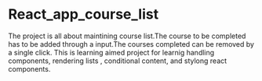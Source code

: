 # React_app_course_list

The project is all about maintining course list.The course to be completed has to be added through a input.The courses completed can be removed by a single click.
This is learning aimed project for learnig handling components, rendering lists , conditional content, and stylong react components.

